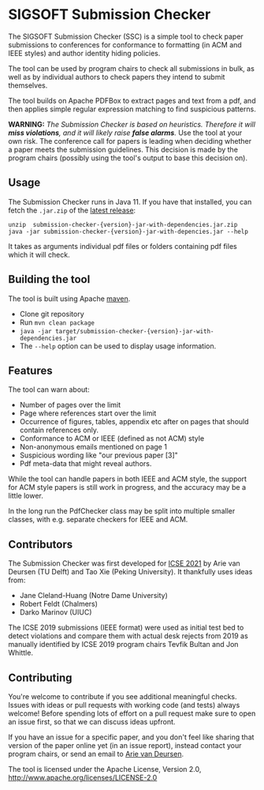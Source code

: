 # SIGSOFT Submission Checker

The SIGSOFT Submission Checker (SSC) is a simple tool to check paper submissions to 
conferences for conformance to formatting (in ACM and IEEE styles) 
and author identity hiding policies.

The tool can be used by program chairs to check all submissions in bulk,
as well as by individual authors to check papers they intend to
submit themselves.

The tool builds on Apache PDFBox to extract pages and text 
from a pdf, and then applies simple regular expression matching to find
suspicious patterns.

**WARNING:** _The Submission Checker is based on heuristics. 
Therefore it will **miss violations**, and it will likely raise **false alarms**._ 
Use the tool at your own risk.
The conference call for papers is leading when deciding whether a paper
meets the submission guidelines. This decision is made by the 
program chairs (possibly using the tool's output to base this decision on). 

## Usage

The Submission Checker runs in Java 11. If you have that installed,
you can fetch the `.jar.zip` of the [latest release](https://github.com/acmsigsoft/submission-checker/releases):

    unzip  submission-checker-{version}-jar-with-dependencies.jar.zip
    java -jar submission-checker-{version}-jar-with-depencies.jar --help

It takes as arguments individual pdf files or folders containing pdf files
which it will check.

## Building the tool

The tool is built using Apache [maven](https://maven.apache.org/).


- Clone git repository
- Run `mvn clean package`
- `java -jar target/submission-checker-{version}-jar-with-dependencies.jar` <folder-with-pdfs>
- The `--help` option can be used to display usage information.

## Features

The tool can warn about:

- Number of pages over the limit
- Page where references start over the limit
- Occurrence of figures, tables, appendix etc after on pages that should contain references only.
- Conformance to ACM or IEEE (defined as not ACM) style
- Non-anonymous emails mentioned on page 1
- Suspicious wording like "our previous paper [3]"
- Pdf meta-data that might reveal authors.

While the tool can handle papers in both IEEE and ACM style,
the support for ACM style papers is still work in progress,
and the accuracy may be a little lower.

In the long run the PdfChecker class may be split into multiple
smaller classes, with e.g. separate checkers for IEEE and ACM.

## Contributors

The Submission Checker was first developed for [ICSE 2021][icse2021] by 
Arie van Deursen (TU Delft) and Tao Xie (Peking University).
It thankfully uses ideas from:

- Jane Cleland-Huang (Notre Dame University)
- Robert Feldt (Chalmers)
- Darko Marinov (UIUC)

The ICSE 2019 submissions (IEEE format) were used as initial
test bed to detect violations and compare them
with actual desk rejects from 2019 as manually
identified by ICSE 2019 program chairs Tevfik Bultan
and Jon Whittle.

[icse2021]: https://conf.researchr.org/home/icse-2021

## Contributing

You're welcome to contribute if you see additional meaningful checks.
Issues with ideas or pull requests with working code (and tests) always welcome!
Before spending lots of effort on a pull request make sure to open an issue first,
so that we can discuss ideas upfront.

If you have an issue for a specific paper, and you don't feel like sharing that
version of the paper online yet (in an issue report), instead contact your program chairs,
or send an email to [Arie van Deursen](https://avandeursen.com/about/).

The tool is licensed under the Apache License, Version 2.0,
 http://www.apache.org/licenses/LICENSE-2.0